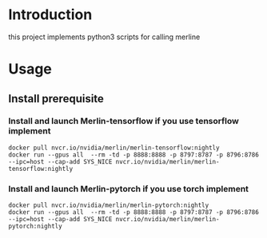 # Introduction

this project implements python3 scripts for calling merline

# Usage

## Install prerequisite

### Install and launch Merlin-tensorflow if you use tensorflow implement

```shell
docker pull nvcr.io/nvidia/merlin/merlin-tensorflow:nightly
docker run --gpus all  --rm -td -p 8888:8888 -p 8797:8787 -p 8796:8786 --ipc=host --cap-add SYS_NICE nvcr.io/nvidia/merlin/merlin-tensorflow:nightly
```

### Install and launch Merlin-pytorch if you use torch implement

```shell
docker pull nvcr.io/nvidia/merlin/merlin-pytorch:nightly
docker run --gpus all  --rm -td -p 8888:8888 -p 8797:8787 -p 8796:8786 --ipc=host --cap-add SYS_NICE nvcr.io/nvidia/merlin/merlin-pytorch:nightly
```


